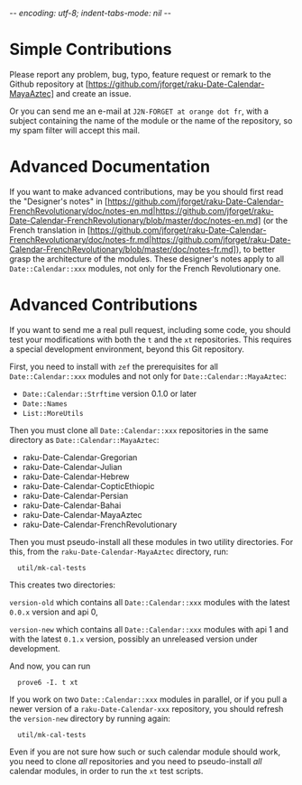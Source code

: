 -*- encoding: utf-8; indent-tabs-mode: nil -*-

Simple Contributions
====================

Please report any problem, bug, typo, feature request or remark to the
Github repository at
[https://github.com/jforget/raku-Date-Calendar-MayaAztec]  and  create
an issue.

Or you can send me an e-mail  at `J2N-FORGET at orange dot fr`, with a
subject  containing  the  name  of  the module  or  the  name  of  the
repository, so my spam filter will accept this mail.

Advanced Documentation
======================

If you  want to make advanced  contributions, may be you  should first
read the "Designer's notes" in
[https://github.com/jforget/raku-Date-Calendar-FrenchRevolutionary/doc/notes-en.md|https://github.com/jforget/raku-Date-Calendar-FrenchRevolutionary/blob/master/doc/notes-en.md]
(or the French translation in
[https://github.com/jforget/raku-Date-Calendar-FrenchRevolutionary/doc/notes-fr.md|https://github.com/jforget/raku-Date-Calendar-FrenchRevolutionary/blob/master/doc/notes-fr.md]),
to  better grasp  the architecture  of the  modules. These  designer's
notes apply  to all  `Date::Calendar::xxx` modules,  not only  for the
French Revolutionary one.

Advanced Contributions
======================

If you want to  send me a real pull request,  including some code, you
should  test  your  modifications  with  both the  `t`  and  the  `xt`
repositories. This requires a  special development environment, beyond
this Git repository.

First, you need to install with `zef` the prerequisites for all
`Date::Calendar::xxx` modules and not only for
`Date::Calendar::MayaAztec`:

* `Date::Calendar::Strftime` version 0.1.0 or later
* `Date::Names`
* `List::MoreUtils`

Then you must clone all `Date::Calendar::xxx` repositories in the same
directory as `Date::Calendar::MayaAztec`:

* raku-Date-Calendar-Gregorian
* raku-Date-Calendar-Julian
* raku-Date-Calendar-Hebrew
* raku-Date-Calendar-CopticEthiopic
* raku-Date-Calendar-Persian
* raku-Date-Calendar-Bahai
* raku-Date-Calendar-MayaAztec
* raku-Date-Calendar-FrenchRevolutionary

Then you must pseudo-install all these modules in two utility directories.
For this, from the `raku-Date-Calendar-MayaAztec` directory, run:

```
  util/mk-cal-tests
```

This creates two directories:

`version-old` which contains all `Date::Calendar::xxx` modules with the latest `0.0.x` version and api 0,

`version-new` which contains all `Date::Calendar::xxx` modules with api 1 and with the latest `0.1.x` version, possibly an unreleased version under development.

And now, you can run

```
  prove6 -I. t xt
```

If you  work on two  `Date::Calendar::xxx` modules in parallel,  or if
you pull a newer version of a `raku-Date-Calendar-xxx` repository, you
should refresh the `version-new` directory by running again:

```
  util/mk-cal-tests
```

Even if you are not sure how such or such calendar module should work,
you need  to clone _all_  repositories and you need  to pseudo-install
_all_ calendar modules, in order to run the `xt` test scripts.
